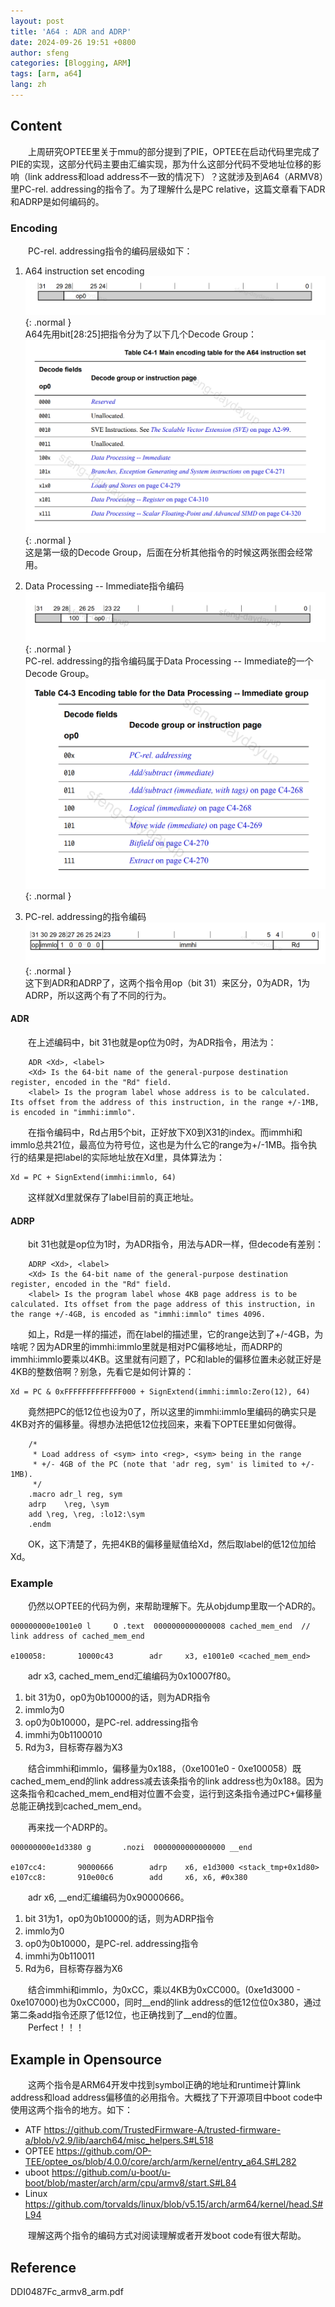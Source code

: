 ```yaml
---
layout: post
title: 'A64 : ADR and ADRP'
date: 2024-09-26 19:51 +0800
author: sfeng
categories: [Blogging, ARM]
tags: [arm, a64]
lang: zh
---
```


## Content

&emsp;&emsp;上周研究OPTEE里关于mmu的部分提到了PIE，OPTEE在启动代码里完成了PIE的实现，这部分代码主要由汇编实现，那为什么这部分代码不受地址位移的影响（link address和load address不一致的情况下）？这就涉及到A64（ARMV8）里PC-rel. addressing的指令了。为了理解什么是PC relative，这篇文章看下ADR和ADRP是如何编码的。  

### Encoding
&emsp;&emsp;PC-rel. addressing指令的编码层级如下：  
1. A64 instruction set encoding  
   ![Desktop View](/assets/img/a64/a64_isa_encode.png){: .normal }  
   A64先用bit[28:25]把指令分为了以下几个Decode Group：  
   ![Desktop View](/assets/img/a64/a64_isa_encode_table.png){: .normal }  
   这是第一级的Decode Group，后面在分析其他指令的时候这两张图会经常用。  

2. Data Processing -- Immediate指令编码  
   ![Desktop View](/assets/img/a64/a64_isa_dataprocessing_encode.png){: .normal }  
   PC-rel. addressing的指令编码属于Data Processing -- Immediate的一个Decode Group。  
   ![Desktop View](/assets/img/a64/a64_isa_dataprocessing_encode_table.png){: .normal }  

3. PC-rel. addressing的指令编码  
   ![Desktop View](/assets/img/a64/a64_isa_dp_pcrel_encode.png){: .normal }  
   这下到ADR和ADRP了，这两个指令用op（bit 31）来区分，0为ADR，1为ADRP，所以这两个有了不同的行为。  

#### ADR
&emsp;&emsp;在上述编码中，bit 31也就是op位为0时，为ADR指令，用法为：  
```
    ADR <Xd>, <label>
    <Xd> Is the 64-bit name of the general-purpose destination register, encoded in the "Rd" field.
    <label> Is the program label whose address is to be calculated. Its offset from the address of this instruction, in the range +/-1MB, is encoded in "immhi:immlo".
```  
&emsp;&emsp;在指令编码中，Rd占用5个bit，正好放下X0到X31的index。而immhi和immlo总共21位，最高位为符号位，这也是为什么它的range为+/-1MB。指令执行的结果是把label的实际地址放在Xd里，具体算法为：  
```
Xd = PC + SignExtend(immhi:immlo, 64)
```  
&emsp;&emsp;这样就Xd里就保存了label目前的真正地址。  
#### ADRP
&emsp;&emsp;bit 31也就是op位为1时，为ADR指令，用法与ADR一样，但decode有差别： 
```
    ADRP <Xd>, <label>
    <Xd> Is the 64-bit name of the general-purpose destination register, encoded in the "Rd" field.
    <label> Is the program label whose 4KB page address is to be calculated. Its offset from the page address of this instruction, in the range +/-4GB, is encoded as "immhi:immlo" times 4096.
```  
&emsp;&emsp;如上，Rd是一样的描述，而在label的描述里，它的range达到了+/-4GB，为啥呢？因为ADR里的immhi:immlo里就是相对PC偏移地址，而ADRP的immhi:immlo要乘以4KB。这里就有问题了，PC和lable的偏移位置未必就正好是4KB的整数倍啊？别急，先看它是如何计算的：  
```
Xd = PC & 0xFFFFFFFFFFFFF000 + SignExtend(immhi:immlo:Zero(12), 64)
```  
&emsp;&emsp;竟然把PC的低12位也设为0了，所以这里的immhi:immlo里编码的确实只是4KB对齐的偏移量。得想办法把低12位找回来，来看下OPTEE里如何做得。  
```
	/*
	 * Load address of <sym> into <reg>, <sym> being in the range
	 * +/- 4GB of the PC (note that 'adr reg, sym' is limited to +/- 1MB).
	 */
	.macro adr_l reg, sym
	adrp	\reg, \sym
	add	\reg, \reg, :lo12:\sym
	.endm
```  
&emsp;&emsp;OK，这下清楚了，先把4KB的偏移量赋值给Xd，然后取label的低12位加给Xd。  

### Example
&emsp;&emsp;仍然以OPTEE的代码为例，来帮助理解下。先从objdump里取一个ADR的。  
```
000000000e1001e0 l     O .text  0000000000000008 cached_mem_end  // link address of cached_mem_end

e100058:       10000c43        adr     x3, e1001e0 <cached_mem_end>
```  
&emsp;&emsp;adr x3, cached_mem_end汇编编码为0x10007f80。  
1. bit 31为0，op0为0b10000的话，则为ADR指令  
2. immlo为0  
3. op0为0b10000，是PC-rel. addressing指令  
4. immhi为0b1100010  
5. Rd为3，目标寄存器为X3


&emsp;&emsp;结合immhi和immlo，偏移量为0x188，（0xe1001e0 - 0xe100058）既cached_mem_end的link address减去该条指令的link address也为0x188。因为这条指令和cached_mem_end相对位置不会变，运行到这条指令通过PC+偏移量总能正确找到cached_mem_end。  

&emsp;&emsp;再来找一个ADRP的。  
```
000000000e1d3380 g       .nozi  0000000000000000 __end

e107cc4:       90000666        adrp    x6, e1d3000 <stack_tmp+0x1d80>
e107cc8:       910e00c6        add     x6, x6, #0x380
```  
&emsp;&emsp;adr x6, __end汇编编码为0x90000666。  
1. bit 31为1，op0为0b10000的话，则为ADRP指令  
2. immlo为0  
3. op0为0b10000，是PC-rel. addressing指令  
4. immhi为0b110011  
5. Rd为6，目标寄存器为X6  

&emsp;&emsp;结合immhi和immlo，为0xCC，乘以4KB为0xCC000。(0xe1d3000 - 0xe107000)也为0xCC000，同时__end的link address的低12位位0x380，通过第二条add指令还原了低12位，也正确找到了__end的位置。  
&emsp;&emsp;Perfect！！！  

## Example in Opensource
&emsp;&emsp;这两个指令是ARM64开发中找到symbol正确的地址和runtime计算link address和load address偏移值的必用指令。大概找了下开源项目中boot code中使用这两个指令的地方。如下：  
- ATF   <https://github.com/TrustedFirmware-A/trusted-firmware-a/blob/v2.9/lib/aarch64/misc_helpers.S#L518>  
- OPTEE <https://github.com/OP-TEE/optee_os/blob/4.0.0/core/arch/arm/kernel/entry_a64.S#L282>  
- uboot <https://github.com/u-boot/u-boot/blob/master/arch/arm/cpu/armv8/start.S#L84>  
- Linux <https://github.com/torvalds/linux/blob/v5.15/arch/arm64/kernel/head.S#L94>  

&emsp;&emsp;理解这两个指令的编码方式对阅读理解或者开发boot code有很大帮助。  

## Reference
DDI0487Fc_armv8_arm.pdf
